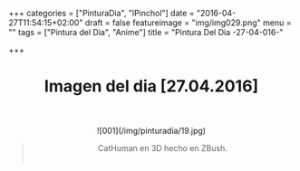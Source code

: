 +++
categories = ["PinturaDia", "lPinchol"]
date = "2016-04-27T11:54:15+02:00"
draft = false
featureimage = "img/img029.png"
menu = ""
tags = ["Pintura del Dia", "Anime"]
title = "Pintura Del Dia -27-04-016-"

+++

# <center>Imagen del dia [27.04.2016]</center></br>
<center>![001](/img/pinturadia/19.jpg)</center>

> <center>CatHuman en 3D hecho en ZBush.</center></br>